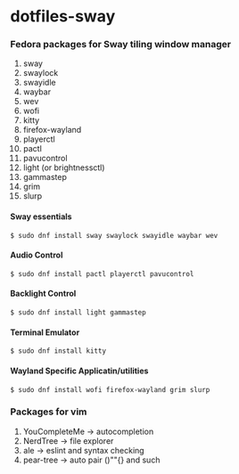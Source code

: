 # dotfiles-sway
### Fedora packages for Sway tiling window manager
1. sway
2. swaylock
3. swayidle
4. waybar
5. wev
6. wofi
7. kitty
8. firefox-wayland
9. playerctl
10. pactl
11. pavucontrol
12. light (or brightnessctl)
13. gammastep
14. grim
15. slurp

#### Sway essentials
`$ sudo dnf install sway swaylock swayidle waybar wev`

#### Audio Control
`$ sudo dnf install pactl playerctl pavucontrol`

#### Backlight Control
`$ sudo dnf install light gammastep`

#### Terminal Emulator
`$ sudo dnf install kitty`

#### Wayland Specific Applicatin/utilities
`$ sudo dnf install wofi firefox-wayland grim slurp`


### Packages for vim
1. YouCompleteMe  &rarr; autocompletion
2. NerdTree       &rarr; file explorer
3. ale            &rarr; eslint and syntax checking
4. pear-tree      &rarr; auto pair ()""{} and such
